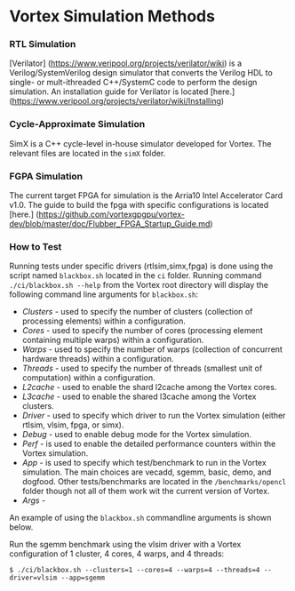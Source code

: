 # Vortex Simulation Methods 

### RTL Simulation

[Verilator] (https://www.veripool.org/projects/verilator/wiki) is a Verilog/SystemVerilog design simulator that converts the Verilog HDL to single- or mult-ithreaded C++/SystemC code to perform the design simulation. An installation guide for Verilator is located [here.] (https://www.veripool.org/projects/verilator/wiki/Installing)

### Cycle-Approximate Simulation

SimX is a C++ cycle-level in-house simulator developed for Vortex. The relevant files are located in the `simX` folder.

### FGPA Simulation

The current target FPGA for simulation is the Arria10 Intel Accelerator Card v1.0. The guide to build the fpga with specific configurations is located [here.] (https://github.com/vortexgpgpu/vortex-dev/blob/master/doc/Flubber_FPGA_Startup_Guide.md)

### How to Test

Running tests under specific drivers (rtlsim,simx,fpga) is done using the script named `blackbox.sh` located in the `ci` folder. Running command `./ci/blackbox.sh --help` from the Vortex root directory will display the following command line arguments for `blackbox.sh`:

- *Clusters* - used to specify the number of clusters (collection of processing elements) within a configuration.
- *Cores* - used to specify the number of cores (processing element containing multiple warps) within a configuration.
- *Warps* - used to specify the number of warps (collection of concurrent hardware threads) within a configuration.
- *Threads* - used to specify the number of threads (smallest unit of computation) within a configuration.
- *L2cache* - used to enable the shard l2cache among the Vortex cores.
- *L3cache* - used to enable the shared l3cache among the Vortex clusters.
- *Driver* - used to specify which driver to run the Vortex simulation (either rtlsim, vlsim, fpga, or simx).
- *Debug* - used to enable debug mode for the Vortex simulation.
- *Perf* - is used to enable the detailed performance counters within the Vortex simulation.
- *App* - is used to specify which test/benchmark to run in the Vortex simulation. The main choices are vecadd, sgemm, basic, demo, and dogfood. Other tests/benchmarks are located in the `/benchmarks/opencl` folder though not all of them work wit the current version of Vortex.
- *Args* - 

An example of using the `blackbox.sh` commandline arguments is shown below.

Run the sgemm benchmark using the vlsim driver with a Vortex configuration of 1 cluster, 4 cores, 4 warps, and 4 threads:

    $ ./ci/blackbox.sh --clusters=1 --cores=4 --warps=4 --threads=4 --driver=vlsim --app=sgemm

